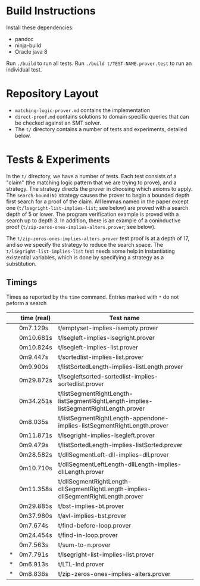 Build Instructions
==================

Install these dependencies:

* pandoc
* ninja-build
* Oracle java 8

Run `./build` to run all tests.
Run `./build t/TEST-NAME.prover.test` to run an individual test.

Repository Layout
=================

 * `matching-logic-prover.md` contains the implementation
 * `direct-proof.md` contains solutions to domain specific queries that 
   can be checked against an SMT solver.
 * The `t/` directory contains a number of tests and experiments, detailed below.

Tests & Experiments
===================

In the `t/` directory, we have a number of tests. Each test consists of a
"claim" (the matching logic pattern that we are trying to prove), and a
strategy. The strategy directs the prover in choosing which axioms to apply. The
`search-bound(N)` strategy causes the prover to begin a bounded depth first
search for a proof of the claim. All lemmas named in the paper except one
(`t/lsegright-list-implies-list`; see below) are proved with a search depth of 5
or lower. The program verification example is proved with a search up to depth
3. In addition, there is an example of a coninductive proof
(`t/zip-zeros-ones-implies-alters.prover`; see below).

The `t/zip-zeros-ones-implies-alters.prover` test proof is at a depth of 17, 
and so we specify the strategy to reduce the search space.
The `t/lsegright-list-implies-list` test needs some help in instantiating
existential variables, which is done by specifying a strategy as a substitution.

Timings
-------

Times as reported by the `time` command. Entries marked with `*` do not peform a search

|   | time (real)|  Test name                                                                             |
|---|------------|----------------------------------------------------------------------------------------|
|   | 0m7.129s   | t/emptyset-implies-isempty.prover                                                      |
|   | 0m10.681s  | t/lsegleft-implies-lsegright.prover                                                    |
|   | 0m10.824s  | t/lsegleft-implies-list.prover                                                         |
|   | 0m9.447s   | t/sortedlist-implies-list.prover                                                       |
|   | 0m9.900s   | t/listSortedLength-implies-listLength.prover                                           |
|   | 0m29.872s  | t/lsegleftsorted-sortedlist-implies-sortedlist.prover                                  |
|   | 0m34.251s  | t/listSegmentRightLength-listSegmentRightLength-implies-listSegmentRightLength.prover  |
|   | 0m8.035s   | t/listSegmentRightLength-appendone-implies-listSegmentRightLength.prover               |
|   | 0m11.871s  | t/lsegright-implies-lsegleft.prover                                                    |
|   | 0m9.479s   | t/listSortedLength-implies-listSorted.prover                                           |
|   | 0m28.582s  | t/dllSegmentLeft-dll-implies-dll.prover                                                |
|   | 0m10.710s  | t/dllSegmentLeftLength-dllLength-implies-dllLength.prover                              |
|   | 0m11.358s  | t/dllSegmentRightLength-dllSegmentRightLength-implies-dllSegmentRightLength.prover     |
|   | 0m29.885s  | t/bst-implies-bt.prover                                                                |
|   | 0m37.980s  | t/avl-implies-bst.prover                                                               |
|   | 0m7.674s   | t/find-before-loop.prover                                                              |
|   | 0m24.454s  | t/find-in-loop.prover                                                                  |
|   | 0m7.563s   | t/sum-to-n.prover                                                                      |
| * | 0m7.791s   | t/lsegright-list-implies-list.prover                                                   |
| * | 0m6.913s   | t/LTL-Ind.prover                                                                       |
| * | 0m8.836s   | t/zip-zeros-ones-implies-alters.prover                                                 |
